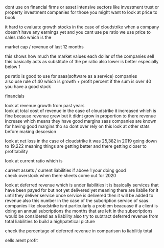 dont use on financial firms or asset intensive sectors like investment trust or property investment companies for those you might want to look at price to book



it hard to evaluate growth stocks in the case of cloudstrike when a company doesn't have any earnings yet and you cant use pe ratio we use price to sales ratio which is the  
  
market cap / revenue of last 12 months  
  
this shows how much the market values each dollar of the companies sell this basically acts as substitute of the pe ratio also lower is better especially below 1  
  
ps ratio is good to use for saas(software as a service) companies  
also use rule of 40 which is growth + profit percent if the sum is over 40 you have a good stock  
  
financials  
  
look at revenue growth from past years  
look at total cost of revenue in the case of cloudstrike it increased which is fine because revenue grew but it didnt grow in proportion to there revenue increase which means they have good margins saas companies are known for having good margins tho so dont over rely on this look at other stats before making descesion  
  
look at net loss in the case of cloudstrike it was 25,382 in 2019 going down to 19,222 meaning things are getting better and there getting closer to profitability  
  
  
look at current ratio which is  
  
current assets / current liabilities if above 1 your doing good  
check overstock when there sheets come out for 2020  
  
  
look at deferred revenue which is under liabilities it is basically services that have been payed for but not yet delivered yet meaning there are liabile for it until they deliver service once service is delivered then it will be added to revenue also this number in the case of the subcription service of saas companies like cloudstrike isnt particularly a problem beacuase if a client is doing an annual subcriptions the months that are left in the subscriptions would be considered as a liability also try to subtract deferred revenue from total liabilities to build a highpatetical picture  
  
check the percentage of deferred revenue in comparison to liabilitly total  
  
sells arent profit